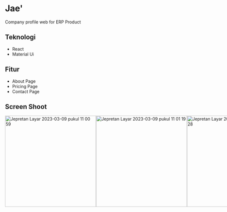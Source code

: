 # Jae'

<p>Company profile web for ERP Product</p>

## Teknologi
<ul>
  <li>React</li>
  <li>Material Ui</li>
</ul>

## Fitur
<ul>
  <li>About Page</li>
  <li>Pricing Page</li>
  <li>Contact Page</li>
</ul>

## Screen Shoot
<div style="display:flex;">
  <img width="300" alt="Jepretan Layar 2023-03-09 pukul 11 00 59" src="https://user-images.githubusercontent.com/116961741/223914487-f5977b63-76fe-464a-aaa6-7153676a42b7.png">
  <img width="300" alt="Jepretan Layar 2023-03-09 pukul 11 01 19" src="https://user-images.githubusercontent.com/116961741/223914498-40660e22-de31-4fe1-9335-bc585cd9cd1c.png">
  <img width="300" alt="Jepretan Layar 2023-03-09 pukul 11 01 28" src="https://user-images.githubusercontent.com/116961741/223914500-4ed84d69-26c0-4fd9-a306-2aff94e82fe5.png">
<div>


## LinkedIn 

[![LinkedIn](https://img.shields.io/badge/LinkedIn--_.svg?style=social&logo=linkedin)](https://www.linkedin.com/in/mochamad-ramdhan/)



